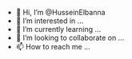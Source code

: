 - 👋 Hi, I’m @HusseinElbanna
- 👀 I’m interested in ...
- 🌱 I’m currently learning ...
- 💞️ I’m looking to collaborate on ...
- 📫 How to reach me ...

<!---
HusseinElbanna/HusseinElbanna is a ✨ special ✨ repository because its `README.md` (this file) appears on your GitHub profile.
You can click the Preview link to take a look at your changes.
--->
